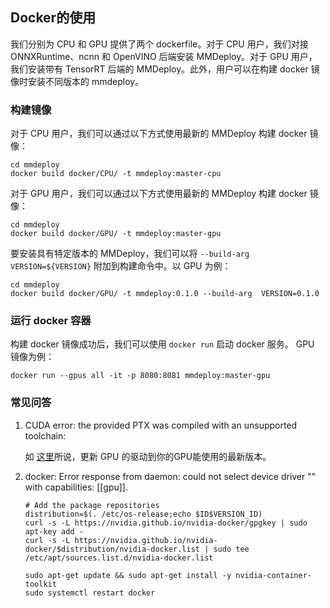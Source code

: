 ## Docker的使用

我们分别为 CPU 和 GPU 提供了两个 dockerfile。对于 CPU 用户，我们对接 ONNXRuntime、ncnn 和 OpenVINO 后端安装 MMDeploy。对于 GPU 用户，我们安装带有 TensorRT 后端的 MMDeploy。此外，用户可以在构建 docker 镜像时安装不同版本的 mmdeploy。

### 构建镜像

对于 CPU 用户，我们可以通过以下方式使用最新的 MMDeploy 构建 docker 镜像：
```
cd mmdeploy
docker build docker/CPU/ -t mmdeploy:master-cpu
```
对于 GPU 用户，我们可以通过以下方式使用最新的 MMDeploy 构建 docker 镜像：
```
cd mmdeploy
docker build docker/GPU/ -t mmdeploy:master-gpu
```

要安装具有特定版本的 MMDeploy，我们可以将 `--build-arg VERSION=${VERSION}` 附加到构建命令中。以 GPU 为例：
```
cd mmdeploy
docker build docker/GPU/ -t mmdeploy:0.1.0 --build-arg  VERSION=0.1.0
```

### 运行 docker 容器

构建 docker 镜像成功后，我们可以使用 `docker run` 启动 docker 服务。 GPU 镜像为例：
```
docker run --gpus all -it -p 8080:8081 mmdeploy:master-gpu
```

### 常见问答

1. CUDA error: the provided PTX was compiled with an unsupported toolchain:

    如 [这里](https://forums.developer.nvidia.com/t/cuda-error-the-provided-ptx-was-compiled-with-an-unsupported-toolchain/185754)所说，更新 GPU 的驱动到你的GPU能使用的最新版本。

2. docker: Error response from daemon: could not select device driver "" with capabilities: [[gpu]].
    ```
    # Add the package repositories
    distribution=$(. /etc/os-release;echo $ID$VERSION_ID)
    curl -s -L https://nvidia.github.io/nvidia-docker/gpgkey | sudo apt-key add -
    curl -s -L https://nvidia.github.io/nvidia-docker/$distribution/nvidia-docker.list | sudo tee /etc/apt/sources.list.d/nvidia-docker.list

    sudo apt-get update && sudo apt-get install -y nvidia-container-toolkit
    sudo systemctl restart docker
    ```
